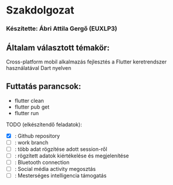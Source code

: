 # Szakdolgozat
### Készítette: Ábri Attila Gergő (EUXLP3)

## Általam választott témakör:
Cross-platform mobil alkalmazás fejlesztés a Flutter keretrendszer használatával Dart nyelven

## Futtatás parancsok:
- flutter clean
- flutter pub get
- flutter run

TODO (elkészítendő feladatok):
- [X] : Github repository
- [ ] : work branch
- [ ] : több adat rögzítése adott session-ről
- [ ] : rögzített adatok kiértékelése és megjelenítése
- [ ] : Bluetooth connection
- [ ] : Social média activity megosztás
- [ ] : Mesterséges intelligencia támogatás
